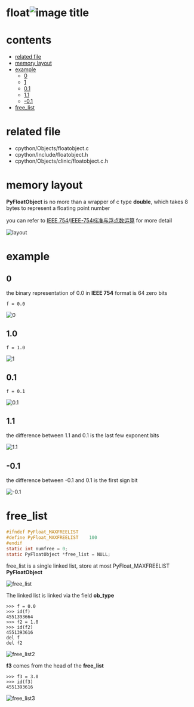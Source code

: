 # float![image title](http://www.zpoint.xyz:8080/count/tag.svg?url=github%2FCPython-Internals/float)

# contents

* [related file](#related-file)
* [memory layout](#memory-layout)
* [example](#example)
    * [0](#0)
    * [1](#1)
    * [0.1](#0.1)
    * [1.1](#1.1)
    * [-0.1](#-0.1)
* [free_list](#free_list)

# related file
* cpython/Objects/floatobject.c
* cpython/Include/floatobject.h
* cpython/Objects/clinic/floatobject.c.h

# memory layout

**PyFloatObject** is no more than a wrapper of c type **double**, which takes 8 bytes to represent a floating point number

you can refer to [IEEE 754](https://en.wikipedia.org/wiki/IEEE_754-1985)/[IEEE-754标准与浮点数运算](https://blog.csdn.net/m0_37972557/article/details/84594879) for more detail

![layout](https://github.com/zpoint/CPython-Internals/blob/master/BasicObject/float/layout.png)

# example

## 0

the binary representation of 0.0 in **IEEE 754** format is 64 zero bits

```python3
f = 0.0

```

![0](https://github.com/zpoint/CPython-Internals/blob/master/BasicObject/float/0.png)

## 1.0

```python3
f = 1.0

```

![1](https://github.com/zpoint/CPython-Internals/blob/master/BasicObject/float/1.png)

## 0.1

```python3
f = 0.1

```

![0.1](https://github.com/zpoint/CPython-Internals/blob/master/BasicObject/float/0.1.png)

## 1.1

the difference between 1.1 and 0.1 is the last few exponent bits

![1.1](https://github.com/zpoint/CPython-Internals/blob/master/BasicObject/float/1.1.png)

## -0.1

the difference between -0.1 and 0.1 is the first sign bit

![-0.1](https://github.com/zpoint/CPython-Internals/blob/master/BasicObject/float/-0.1.png)

# free_list

```c
#ifndef PyFloat_MAXFREELIST
#define PyFloat_MAXFREELIST    100
#endif
static int numfree = 0;
static PyFloatObject *free_list = NULL;

```

free_list is a single linked list, store at most PyFloat_MAXFREELIST **PyFloatObject**

![free_list](https://github.com/zpoint/CPython-Internals/blob/master/BasicObject/float/free_list.png)

The linked list is linked via the field **ob_type**

```python3
>>> f = 0.0
>>> id(f)
4551393664
>>> f2 = 1.0
>>> id(f2)
4551393616
del f
del f2

```

![free_list2](https://github.com/zpoint/CPython-Internals/blob/master/BasicObject/float/free_list2.png)

**f3** comes from the head of the **free_list**

```python3
>>> f3 = 3.0
>>> id(f3)
4551393616

```

![free_list3](https://github.com/zpoint/CPython-Internals/blob/master/BasicObject/float/free_list3.png)
